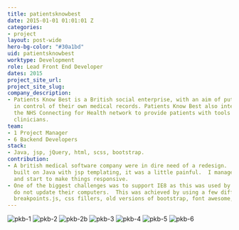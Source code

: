 ```yaml
---
title: patientsknowbest
date: 2015-01-01 01:01:01 Z
categories:
- project
layout: post-wide
hero-bg-color: "#30a1bd"
uid: patientsknowbest
worktype: Development
role: Lead Front End Developer
dates: 2015
project_site_url: 
project_site_slug: 
company_description:
- Patients Know Best is a British social enterprise, with an aim of putting patients
  in control of their own medical records. Patients Know Best also integrates into
  the NHS Connecting for Health network to provide patients with tools to work with
  clinicians.
team:
- 1 Project Manager
- 6 Backend Developers
stack:
- Java, jsp, jQuery, html, scss, bootstrap.
contribution:
- A british medical software company were in dire need of a redesign.  The whole system
  built on Java with jsp templating, it was a little painful.  I managed to add bootstrap
  and start to make things responsive.
- One of the biggest challenges was to support IE8 as this was used by hospitals that
  do not update their computers.  This was achieved by using a few different libraries,
  breakpoints.js, css fillers, old versions of bootstrap, font awesome, modernizr.
---
```


<div class="showcase passworded">
  <img src="/img/patientsknowbest/pkb-1.jpg" alt="pkb-1">
  <img src="/img/patientsknowbest/pkb-2.jpg" alt="pkb-2">
  <img src="/img/patientsknowbest/pkb-2b.jpg" alt="pkb-2b">
  <img src="/img/patientsknowbest/pkb-3.jpg" alt="pkb-3">
  <img src="/img/patientsknowbest/pkb-4.jpg" alt="pkb-4">
  <img src="/img/patientsknowbest/pkb-5.jpg" alt="pkb-5">
  <img src="/img/patientsknowbest/pkb-6.jpg" alt="pkb-6">
</div>
